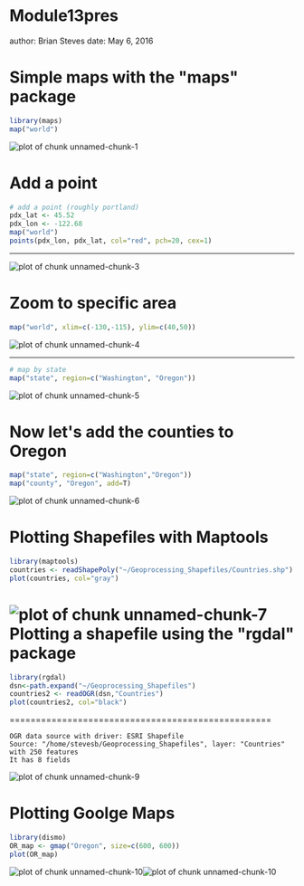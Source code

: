 Module13pres
========================================================
author: Brian Steves
date: May 6, 2016

Simple maps with the "maps" package
========================================================


```r
library(maps)
map("world")  
```

![plot of chunk unnamed-chunk-1](Module13pres-figure/unnamed-chunk-1-1.png)

Add a point
======================================================
 

```r
# add a point (roughly portland)
pdx_lat <- 45.52
pdx_lon <- -122.68
map("world")
points(pdx_lon, pdx_lat, col="red", pch=20, cex=1)
```
***
![plot of chunk unnamed-chunk-3](Module13pres-figure/unnamed-chunk-3-1.png)

Zoom to specific area
====================================================

```r
map("world", xlim=c(-130,-115), ylim=c(40,50))
```

![plot of chunk unnamed-chunk-4](Module13pres-figure/unnamed-chunk-4-1.png)
***

```r
# map by state
map("state", region=c("Washington", "Oregon"))
```

![plot of chunk unnamed-chunk-5](Module13pres-figure/unnamed-chunk-5-1.png)


Now let's add the counties to Oregon
===================================================

```r
map("state", region=c("Washington","Oregon"))
map("county", "Oregon", add=T)
```

![plot of chunk unnamed-chunk-6](Module13pres-figure/unnamed-chunk-6-1.png)


Plotting Shapefiles with Maptools
========================================================


```r
library(maptools)
countries <- readShapePoly("~/Geoprocessing_Shapefiles/Countries.shp")
plot(countries, col="gray")
```

![plot of chunk unnamed-chunk-7](Module13pres-figure/unnamed-chunk-7-1.png)
Plotting a shapefile using the "rgdal" package
=====================================================

```r
library(rgdal)
dsn<-path.expand("~/Geoprocessing_Shapefiles")
countries2 <- readOGR(dsn,"Countries")
plot(countries2, col="black")
```

==================================================


```
OGR data source with driver: ESRI Shapefile 
Source: "/home/stevesb/Geoprocessing_Shapefiles", layer: "Countries"
with 250 features
It has 8 fields
```

![plot of chunk unnamed-chunk-9](Module13pres-figure/unnamed-chunk-9-1.png)

Plotting Goolge Maps
===================================================

```r
library(dismo)
OR_map <- gmap("Oregon", size=c(600, 600))
plot(OR_map)
```

![plot of chunk unnamed-chunk-10](Module13pres-figure/unnamed-chunk-10-1.png)![plot of chunk unnamed-chunk-10](Module13pres-figure/unnamed-chunk-10-2.png)


